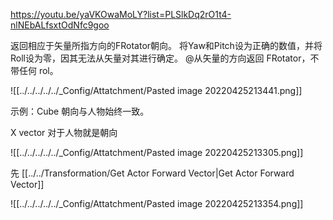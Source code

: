 https://youtu.be/yaVKOwaMoLY?list=PLSlkDq2rO1t4-nlNEbALfsxtOdNfc9goo

返回相应于矢量所指方向的FRotator朝向。
将Yaw和Pitch设为正确的数值，并将Roll设为零，因其无法从矢量对其进行确定。
@从矢量的方向返回 FRotator，不带任何 rol。

![[../../../../../_Config/Attatchment/Pasted image 20220425213441.png]]


示例：Cube 朝向与人物始终一致。

X vector 对于人物就是朝向

![[../../../../../_Config/Attatchment/Pasted image 20220425213305.png]]

先  [[../../Transformation/Get Actor Forward Vector|Get Actor Forward Vector]]

![[../../../../../_Config/Attatchment/Pasted image 20220425213354.png]]